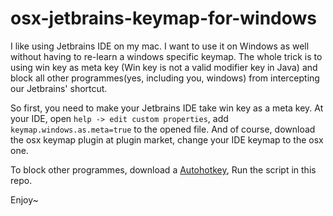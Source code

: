 # osx-jetbrains-keymap-for-windows
I like using Jetbrains IDE on my mac. I want to use it on Windows as well without having to re-learn a windows specific keymap. The whole trick is to using win key as meta key (Win key is not a valid modifier key in Java) and block all other programmes(yes, including you, windows) from intercepting our Jetbrains' shortcut.


So first, you need to make your Jetbrains IDE take win key as a meta key. At your IDE, open `help -> edit custom properties`, add `keymap.windows.as.meta=true` to the opened file.
And of course, download the osx keymap plugin at plugin market, change your IDE keymap to the osx one.


To block other programmes, download a [Autohotkey](https://www.autohotkey.com/), Run the script in this repo.

Enjoy~
